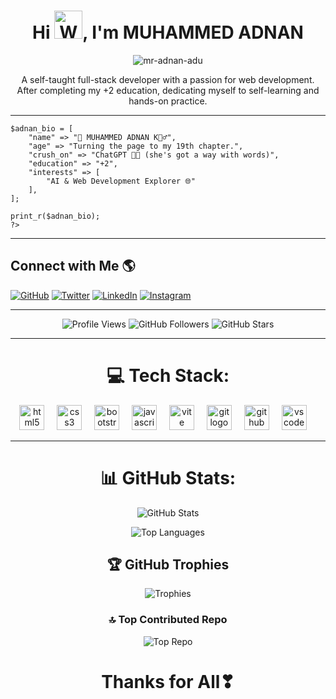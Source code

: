 <h1 align="center">
  Hi 
  <img src="https://raw.githubusercontent.com/nixin72/nixin72/master/wave.gif" 
       alt="Waving hand animated gif"
       height="45" width="45" />, I'm MUHAMMED ADNAN
</h1>

<p align="center">
  <img src="https://komarev.com/ghpvc/?username=mr-adnan-adu&label=Profile%20views&color=0e75b6&style=flat" alt="mr-adnan-adu" />
</p>

<p align="center">
  A self-taught full-stack developer with a passion for web development. After completing my +2 education, dedicating myself to self-learning and hands-on practice.
</p>

---
<!-- PHP cannot run inside README, so show it as code block only -->

``` <?php
$adnan_bio = [
    "name" => "🚀 MUHAMMED ADNAN K🧙‍♂",
    "age" => "Turning the page to my 19th chapter.",
    "crush_on" => "ChatGPT 🤖🤍 (she's got a way with words)",
    "education" => "+2",
    "interests" => [
        "AI & Web Development Explorer 🌐"
    ],
];

print_r($adnan_bio);
?>
```
---

<div align="left">

## Connect with Me 🌎

[![GitHub](https://img.shields.io/badge/github-%2324292e.svg?\&style=for-the-badge\&logo=github\&logoColor=white)](https://github.com/mr-adnan-adu)
[![Twitter](https://img.shields.io/badge/twitter-%2300acee.svg?\&style=for-the-badge\&logo=twitter\&logoColor=white)](https://x.com/mr_adnan_adu)
[![LinkedIn](https://img.shields.io/badge/linkedin-%231E77B5.svg?\&style=for-the-badge\&logo=linkedin\&logoColor=white)](https://www.linkedin.com/in/muhammed-adnan-k-88b612281/)
[![Instagram](https://img.shields.io/badge/instagram-%23000000.svg?\&style=for-the-badge\&logo=instagram\&logoColor=white)](https://instagram.com/a.d_n_a.n)

</div>

---

<div align="center">

![Profile Views](https://komarev.com/ghpvc/?username=mr-adnan-adu\&color=brightgreen)
![GitHub Followers](https://img.shields.io/github/followers/mr-adnan-adu?style=social)
![GitHub Stars](https://img.shields.io/github/stars/mr-adnan-adu?style=social)

</div>

---

<h1 align="center">💻 Tech Stack:</h1>

<div align="center">
  <img src="https://cdn.jsdelivr.net/gh/devicons/devicon/icons/html5/html5-original.svg" height="40" alt="html5 logo" />
  <img width="12" />
  <img src="https://cdn.jsdelivr.net/gh/devicons/devicon/icons/css3/css3-original.svg" height="40" alt="css3 logo" />
  <img width="12" />
  <img src="https://cdn.simpleicons.org/bootstrap/7952B3" height="40" alt="bootstrap logo" />
  <img width="12" />
  <img src="https://skillicons.dev/icons?i=js" height="40" alt="javascript logo" />
  <img width="12" />
  <img src="https://skillicons.dev/icons?i=vite" height="40" alt="vite logo" />
  <img width="12" />
  <img src="https://cdn.jsdelivr.net/gh/devicons/devicon/icons/git/git-original.svg" height="40" alt="git logo" />
  <img width="12" />
  <img src="https://cdn.jsdelivr.net/gh/devicons/devicon/icons/github/github-original.svg" height="40" alt="github logo" />
  <img width="12" />
  <img src="https://cdn.jsdelivr.net/gh/devicons/devicon/icons/vscode/vscode-original.svg" height="40" alt="vscode logo" />
  <img width="12" />
</div>

---

<div align="center">

# 📊 GitHub Stats:

![GitHub Stats](https://github-readme-stats.vercel.app/api?username=mr-adnan-adu\&theme=vue-dark\&hide_border=false\&include_all_commits=true\&count_private=true)

![Top Languages](https://github-readme-stats.vercel.app/api/top-langs/?username=mr-adnan-adu\&theme=vue-dark\&hide_border=false\&include_all_commits=true\&count_private=true\&layout=compact)

## 🏆 GitHub Trophies

![Trophies](https://github-profile-trophy.vercel.app/?username=mr-adnan-adu\&theme=radical\&no-frame=false\&no-bg=true\&margin-w=4)

### 🔝 Top Contributed Repo

![Top Repo](https://github-contributor-stats.vercel.app/api?username=mr-adnan-adu\&limit=2\&theme=dark\&combine_all_yearly_contributions=true)

# Thanks for All❣

</div>
